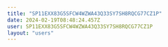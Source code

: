 ```yaml
---
title: "SP11EXX83G5SFCW4WZWA43Q33SY7SH8RQCG77CZ1P"
date: 2024-02-19T08:48:24.457Z
user: SP11EXX83G5SFCW4WZWA43Q33SY7SH8RQCG77CZ1P
layout: "users"
---
```

    